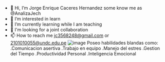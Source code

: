 - 👋 Hi, I’m Jorge Enrique Caceres Hernandez some know me as @AnalizaJech
- 👀 I’m interested in learn
- 🌱 I’m currently learning while I am teaching
- 💞️ I'm looking for a joint collaboration
- 📫 How to reach me jc3568248@gmail.com or 2101010055@undc.edu.pe
![image](https://user-images.githubusercontent.com/90236160/211440197-ea5db07a-4825-4cfa-b08f-6488b833fc1e.png)
Poseo habilidades blandas como:
.Comunicacion asertiva
.Trabajo en equipo
.Manejo del estres
.Gestion del Tiempo
.Productividad Personal
.Inteligencia Emocional

<!---
AnalizaJech/AnalizaJech is a ✨ special ✨ repository because its `README.md` (this file) appears on your GitHub profile.
You can click the Preview link to take a look at your changes.
--->
